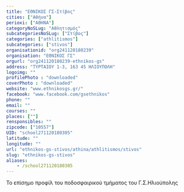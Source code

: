 ```yaml
---
title: "ΕΘΝΙΚΟΣ ΓΣ-Στίβος"
cities: ["Αθήνα"]
perioxi: ["ΑΘΗΝΑ"]
categoryNoSLug: "Αθλητισμός"
subcategoriesNoSLug: ["Στίβος"]
categories: ["athlitismos"]
subcategories: ["stivos"]
organisationid: "org241120180239"
organisation: "ΕΘΝΙΚΟΣ ΓΣ"
orgurl: "org241120180239-ethnikos-gs"
address: "ΤΥΡΤΑΙΟΥ 1-3, 163 45 ΗΛΙΟΥΠΟΛΗ"
logoimg: ""
profilePhoto : "downloaded"
coverPhoto : "downloaded"
website: "www.ethnikosgs.gr/"
facebook: "www.facebook.com/gsethnikos"
phone: ""
email: ""
courses: ""
places: [""]
rensponsibles: ""
zipcode: ["10557"]
UID: "school271120180305"
latitude: ""
longitude: ""
url: "ethnikos-gs-stivos/athina/athlitismos/stivos"
slug: "ethnikos-gs-stivos"
aliases:
    - /school271120180305
---
```



Το επίσημο προφίλ του ποδοσφαιρικού τμήματος του Γ.Σ.Ηλιούπολης

